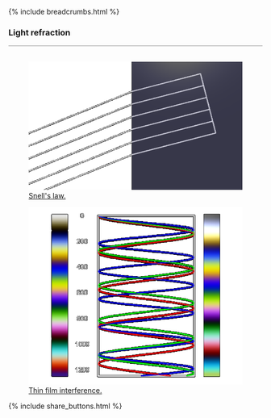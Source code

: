 {% include breadcrumbs.html %}

### Light refraction 
<div style="border-top: 1px solid #999999"><br/></div>

<div class="double_image">
  <figure class="left_image">
    <a href="refraction.html">
      <img alt="Light refraction" src="images/refraction.png" title="Click to animate"/>
    </a>
    <figcaption><a href="https://en.wikipedia.org/wiki/Snell%27s_law">Snell&apos;s law.</a></figcaption>
  </figure>
  <figure class="right_image">
    <a href="thin_film.html">
      <img alt="Thin film interference" src="images/thin_film.png" title="Click to animate"/>
    </a>
    <figcaption><a href="https://en.wikipedia.org/wiki/Thin-film_interference">Thin film interference.</a></figcaption>
  </figure>
</div>
<p style="clear: both;"></p>

{% include share_buttons.html %}